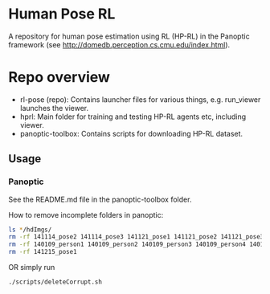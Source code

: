 # Human Pose RL

A repository for human pose estimation using RL (HP-RL) in the Panoptic framework (see http://domedb.perception.cs.cmu.edu/index.html).

# Repo overview

* rl-pose (repo): Contains launcher files for various things, e.g. run_viewer launches the viewer.
* hprl: Main folder for training and testing HP-RL agents etc, including viewer.
* panoptic-toolbox: Contains scripts for downloading HP-RL dataset.

## Usage

### Panoptic

See the README.md file in the panoptic-toolbox folder.

How to remove incomplete folders in panoptic:
```bash
ls */hdImgs/
rm -rf 141114_pose2 141114_pose3 141121_pose1 141121_pose2 141121_pose3 141126_pose1 141126_pose2 141126_pose3 141126_pose4 
rm -rf 140109_person1 140109_person2 140109_person3 140109_person4 140109_person5 140110_person1 140110_person2 
rm -rf 141215_pose1 
```
OR simply run
```bash
./scripts/deleteCorrupt.sh
```
